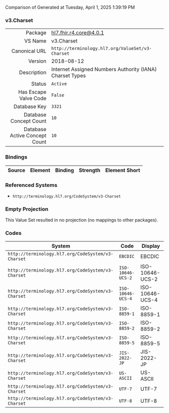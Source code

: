 Comparison of 
Generated at Tuesday, April 1, 2025 1:39:19 PM

### v3.Charset

|      |     |
| ---: | --- |
| Package | hl7.fhir.r4.core@4.0.1 |
| VS Name | v3.Charset |
| Canonical URL | `http://terminology.hl7.org/ValueSet/v3-Charset` |
| Version | 2018-08-12 |
| Description | Internet Assigned Numbers Authority (IANA) Charset Types |
| Status | `Active` |
| Has Escape Valve Code | `False` |
| Database Key | `3321` |
| Database Concept Count | `10` |
| Database Active Concept Count | `10` |
### Bindings

| Source | Element | Binding | Strength | Element Short |
| ------ | ------- | ------- | -------- | ------------- |

### Referenced Systems

* `http://terminology.hl7.org/CodeSystem/v3-Charset`
### Empty Projection

This Value Set resulted in no projection (no mappings to other packages).

### Codes

| System | Code | Display |
| ------ | ---- | ------- |
| `http://terminology.hl7.org/CodeSystem/v3-Charset` | `EBCDIC` | EBCDIC |
| `http://terminology.hl7.org/CodeSystem/v3-Charset` | `ISO-10646-UCS-2` | ISO-10646-UCS-2 |
| `http://terminology.hl7.org/CodeSystem/v3-Charset` | `ISO-10646-UCS-4` | ISO-10646-UCS-4 |
| `http://terminology.hl7.org/CodeSystem/v3-Charset` | `ISO-8859-1` | ISO-8859-1 |
| `http://terminology.hl7.org/CodeSystem/v3-Charset` | `ISO-8859-2` | ISO-8859-2 |
| `http://terminology.hl7.org/CodeSystem/v3-Charset` | `ISO-8859-5` | ISO-8859-5 |
| `http://terminology.hl7.org/CodeSystem/v3-Charset` | `JIS-2022-JP` | JIS-2022-JP |
| `http://terminology.hl7.org/CodeSystem/v3-Charset` | `US-ASCII` | US-ASCII |
| `http://terminology.hl7.org/CodeSystem/v3-Charset` | `UTF-7` | UTF-7 |
| `http://terminology.hl7.org/CodeSystem/v3-Charset` | `UTF-8` | UTF-8 |
